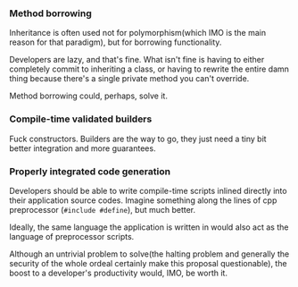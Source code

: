 ### Method borrowing

Inheritance is often used not for polymorphism(which IMO is the main
reason for that paradigm), but for borrowing functionality.

Developers are lazy, and that's fine. What isn't fine is 
having to either completely commit to inheriting a class, or
having to rewrite the entire damn thing because there's a single
private method you can't override.

Method borrowing could, perhaps, solve it.

### Compile-time validated builders

Fuck constructors. Builders are the way to go, they just need
a tiny bit better integration and more guarantees.

### Properly integrated code generation

Developers should be able to write compile-time scripts
inlined directly into their application source codes.
Imagine something along the lines of cpp preprocessor
(``#include #define``), but much better.

Ideally, the same language the application is written in would
also act as the language of preprocessor scripts.

Although an untrivial problem to solve(the halting problem
and generally the security of the whole ordeal certainly make
this proposal questionable), the boost to a developer's productivity
would, IMO, be worth it.